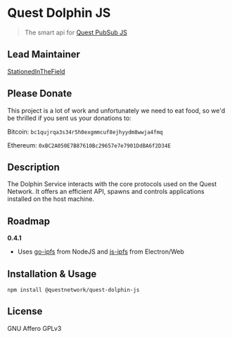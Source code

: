 # Quest Dolphin JS
> The smart api for [Quest PubSub JS](https://github.com/QuestNetwork/quest-pubsub-js)

## Lead Maintainer

[StationedInTheField](https://github.com/StationedInTheField)

## Please Donate
This project is a lot of work and unfortunately we need to eat food, so we'd be thrilled if you sent us your donations to:

Bitcoin:
`bc1qujrqa3s34r5h0exgmmcuf8ejhyydm8wwja4fmq`

Ethereum:
`0xBC2A050E7B87610Bc29657e7e7901DdBA6f2D34E`


## Description

The Dolphin Service interacts with the core protocols used on the Quest Network. 
It offers an efficient API, spawns and controls applications installed on the host machine.

## Roadmap

**0.4.1**
 - Uses [go-ipfs](https://github.com/ipfs/go-ipfs) from NodeJS and [js-ipfs](https://github.com/ipfs/js-ipfs) from Electron/Web

## Installation & Usage
```npm install @questnetwork/quest-dolphin-js```

## License

GNU Affero GPLv3
